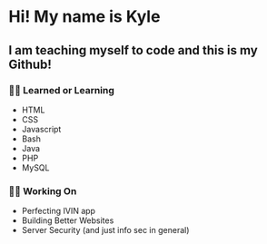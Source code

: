 # Hi! My name is Kyle
## I am teaching myself to code and this is my Github!

### :man_technologist: Learned or Learning 
- HTML
- CSS
- Javascript
- Bash
- Java
- PHP
- MySQL

### :man_astronaut: Working On 
- Perfecting IVIN app
- Building Better Websites
- Server Security (and just info sec in general)

